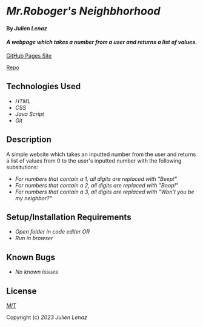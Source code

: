 # _Mr.Roboger's Neighbhorhood_

#### By _**Julien Lenaz**_

#### _A webpage which takes a number from a user and returns a list of values._

[GitHub Pages Site](https://julienlen.github.io/mr-roboger/)

[Repo](https://github.com/julienlen/mr-roboger.git) 

## Technologies Used

* _HTML_
* _CSS_
* _Java Script_
* _Git_

## Description

A simple website which takes an inputted number from the user and returns a list of values from 0 to the user's inputted number with the following subsitutions: 
* _For numbers that contain a 1, all digits are replaced with "Beep!"_
* _For numbers that contain a 2, all digits are replaced with "Boop!"_
* _For numbers that contain a 3, all digits are replaced with "Won't you be my neighbor?"_

## Setup/Installation Requirements

* _Open folder in code editer OR_
* _Run in browser_


## Known Bugs

* _No known issues_

## License

_[MIT](https://choosealicense.com/licenses/mit/)_

Copyright (c) _2023_ _Julien Lenaz_ 